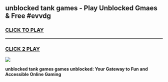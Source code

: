 
## unblocked tank games - Play Unblocked Gmaes & Free #evvdg
<h3>
<a href="https://news.freeplayer.one?title=unblocked_tank_games&ref=03M">CLICK TO PLAY</a></h3>
<hr>

<h3>
<a href="https://news.freeplayer.one?title=unblocked_tank_games&ref=03M">CLICK 2 PLAY</a>
  
</h3>

<a href="https://news.freeplayer.one?title=unblocked_tank_games&ref=03M"><img src="https://clearcache.store/games.png"></a>


**unblocked tank games games unblocked: Your Gateway to Fun and Accessible Online Gaming**
